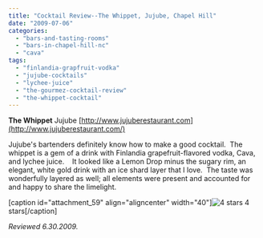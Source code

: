 ```yaml
---
title: "Cocktail Review--The Whippet, Jujube, Chapel Hill"
date: "2009-07-06"
categories: 
  - "bars-and-tasting-rooms"
  - "bars-in-chapel-hill-nc"
  - "cava"
tags: 
  - "finlandia-grapfruit-vodka"
  - "jujube-cocktails"
  - "lychee-juice"
  - "the-gourmez-cocktail-review"
  - "the-whippet-cocktail"
---
```


**The Whippet** Jujube [http://www.jujuberestaurant.com](http://www.jujuberestaurant.com/)

Jujube's bartenders definitely know how to make a good cocktail.  The whippet is a gem of a drink with Finlandia grapefruit-flavored vodka, Cava, and lychee juice.    It looked like a Lemon Drop minus the sugary rim, an elegant, white gold drink with an ice shard layer that I love.  The taste was wonderfully layered as well; all elements were present and accounted for and happy to share the limelight.

\[caption id="attachment\_59" align="aligncenter" width="40"\]![4 stars](http://s3.amazonaws.com/thegourmez-wpmedia/2009/02/rating_truffle1.gif "rating_truffle1") 4 stars\[/caption\]

_Reviewed 6.30.2009._
